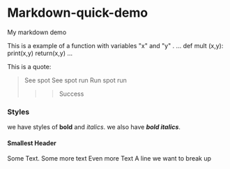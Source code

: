 # Markdown-quick-demo
My markdown demo

This is a example of a function with variables "x" and "y" .
...
def mult (x,y):
  print(x,y)
  return(x,y)
...


This is a quote:
> See spot
> See spot run
> Run spot run
>>> Success

### Styles
we have styles of **bold** and _italics_.
we also have ***bold italics***.

#### Smallest Header
Some Text. Some more text
Even more Text
A line we want to break up
